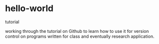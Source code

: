 # hello-world
tutorial

working through the tutorial on Github to learn how to use it
for version control on programs written for class and eventually
research application.
